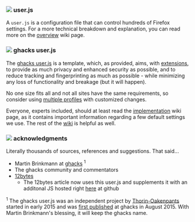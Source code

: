 ### ![](https://github.com/ghacksuserjs/ghacks-user.js/blob/master/wikipiki/bullet01.png) user.js
A `user.js` is a configuration file that can control hundreds of Firefox settings. For a more technical breakdown and explanation, you can read more on the [overview](https://github.com/ghacksuserjs/ghacks-user.js/wiki/1.1-Overview) wiki page.

### ![](https://github.com/ghacksuserjs/ghacks-user.js/blob/master/wikipiki/bullet01.png) ghacks user.js
The [ghacks user.js](https://github.com/ghacksuserjs/ghacks-user.js/blob/master/user.js) is a template, which, as provided, aims, with [extensions](https://github.com/ghacksuserjs/ghacks-user.js/wiki/Appendix-B:-Extensions), to provide as much privacy and enhanced security as possible, and to reduce tracking and fingerprinting as much as possible - while minimizing any loss of functionality and breakage (but it will happen).

No one size fits all and not all sites have the same requirements, so consider using [multiple profiles](https://github.com/ghacksuserjs/ghacks-user.js/wiki/2.3-Concurrent-Profiles) with customized changes.

Everyone, experts included, should at least read the [implementation](https://github.com/ghacksuserjs/ghacks-user.js/wiki/1.3-Implementation) wiki page, as it contains important information regarding a few default settings we use. The rest of the [wiki](https://github.com/ghacksuserjs/ghacks-user.js/wiki) is helpful as well.

### ![](https://github.com/ghacksuserjs/ghacks-user.js/blob/master/wikipiki/bullet01.png) acknowledgments
Literally thousands of sources, references and suggestions. That said...

* Martin Brinkmann at [ghacks](https://www.ghacks.net/) <sup>1</sup>
* The ghacks community and commentators
* [12bytes](http://12bytes.org/tech/firefoxgecko-configuration-guide-for-privacy-and-performance-buffs)
   * The 12bytes article now uses this user.js and supplements it with an additonal JS hosted right [here](https://github.com/atomGit/Firefox-user.js) at github

<sup>1</sup> The ghacks user.js was an independent project by [Thorin-Oakenpants](https://github.com/Thorin-Oakenpants) started in early 2015 and was [first published](https://www.ghacks.net/2015/08/18/a-comprehensive-list-of-firefox-privacy-and-security-settings/) at ghacks in August 2015. With Martin Brinkmann's blessing, it will keep the ghacks name.
